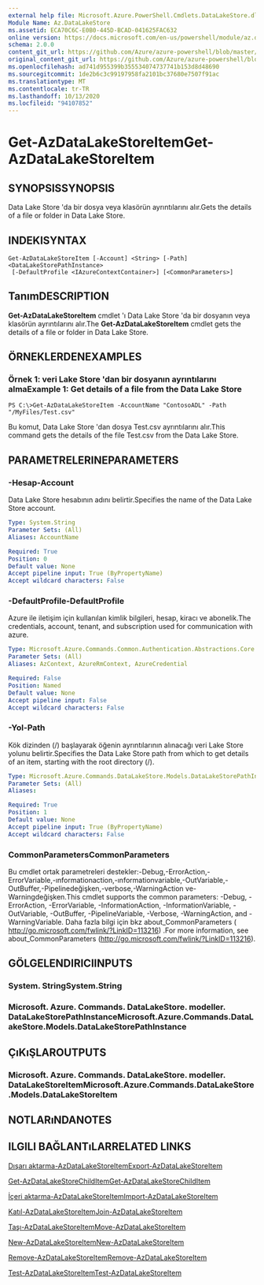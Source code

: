 ```yaml
---
external help file: Microsoft.Azure.PowerShell.Cmdlets.DataLakeStore.dll-Help.xml
Module Name: Az.DataLakeStore
ms.assetid: ECA70C6C-E0B0-445D-BCAD-041625FAC632
online version: https://docs.microsoft.com/en-us/powershell/module/az.datalakestore/get-azdatalakestoreitem
schema: 2.0.0
content_git_url: https://github.com/Azure/azure-powershell/blob/master/src/DataLakeStore/DataLakeStore/help/Get-AzDataLakeStoreItem.md
original_content_git_url: https://github.com/Azure/azure-powershell/blob/master/src/DataLakeStore/DataLakeStore/help/Get-AzDataLakeStoreItem.md
ms.openlocfilehash: ad741d955399b355534074737741b153d8d48690
ms.sourcegitcommit: 1de2b6c3c99197958fa2101bc37680e7507f91ac
ms.translationtype: MT
ms.contentlocale: tr-TR
ms.lasthandoff: 10/13/2020
ms.locfileid: "94107852"
---
```

# <span data-ttu-id="f513c-101">Get-AzDataLakeStoreItem</span><span class="sxs-lookup"><span data-stu-id="f513c-101">Get-AzDataLakeStoreItem</span></span>

## <span data-ttu-id="f513c-102">SYNOPSIS</span><span class="sxs-lookup"><span data-stu-id="f513c-102">SYNOPSIS</span></span>
<span data-ttu-id="f513c-103">Data Lake Store 'da bir dosya veya klasörün ayrıntılarını alır.</span><span class="sxs-lookup"><span data-stu-id="f513c-103">Gets the details of a file or folder in Data Lake Store.</span></span>

## <span data-ttu-id="f513c-104">INDEKI</span><span class="sxs-lookup"><span data-stu-id="f513c-104">SYNTAX</span></span>

```
Get-AzDataLakeStoreItem [-Account] <String> [-Path] <DataLakeStorePathInstance>
 [-DefaultProfile <IAzureContextContainer>] [<CommonParameters>]
```

## <span data-ttu-id="f513c-105">Tanım</span><span class="sxs-lookup"><span data-stu-id="f513c-105">DESCRIPTION</span></span>
<span data-ttu-id="f513c-106">**Get-AzDataLakeStoreItem** cmdlet 'ı Data Lake Store 'da bir dosyanın veya klasörün ayrıntılarını alır.</span><span class="sxs-lookup"><span data-stu-id="f513c-106">The **Get-AzDataLakeStoreItem** cmdlet gets the details of a file or folder in Data Lake Store.</span></span>

## <span data-ttu-id="f513c-107">ÖRNEKLERDEN</span><span class="sxs-lookup"><span data-stu-id="f513c-107">EXAMPLES</span></span>

### <span data-ttu-id="f513c-108">Örnek 1: veri Lake Store 'dan bir dosyanın ayrıntılarını alma</span><span class="sxs-lookup"><span data-stu-id="f513c-108">Example 1: Get details of a file from the Data Lake Store</span></span>
```
PS C:\>Get-AzDataLakeStoreItem -AccountName "ContosoADL" -Path "/MyFiles/Test.csv"
```

<span data-ttu-id="f513c-109">Bu komut, Data Lake Store 'dan dosya Test.csv ayrıntılarını alır.</span><span class="sxs-lookup"><span data-stu-id="f513c-109">This command gets the details of the file Test.csv from the Data Lake Store.</span></span>

## <span data-ttu-id="f513c-110">PARAMETRELERINE</span><span class="sxs-lookup"><span data-stu-id="f513c-110">PARAMETERS</span></span>

### <span data-ttu-id="f513c-111">-Hesap</span><span class="sxs-lookup"><span data-stu-id="f513c-111">-Account</span></span>
<span data-ttu-id="f513c-112">Data Lake Store hesabının adını belirtir.</span><span class="sxs-lookup"><span data-stu-id="f513c-112">Specifies the name of the Data Lake Store account.</span></span>

```yaml
Type: System.String
Parameter Sets: (All)
Aliases: AccountName

Required: True
Position: 0
Default value: None
Accept pipeline input: True (ByPropertyName)
Accept wildcard characters: False
```

### <span data-ttu-id="f513c-113">-DefaultProfile</span><span class="sxs-lookup"><span data-stu-id="f513c-113">-DefaultProfile</span></span>
<span data-ttu-id="f513c-114">Azure ile iletişim için kullanılan kimlik bilgileri, hesap, kiracı ve abonelik.</span><span class="sxs-lookup"><span data-stu-id="f513c-114">The credentials, account, tenant, and subscription used for communication with azure.</span></span>

```yaml
Type: Microsoft.Azure.Commands.Common.Authentication.Abstractions.Core.IAzureContextContainer
Parameter Sets: (All)
Aliases: AzContext, AzureRmContext, AzureCredential

Required: False
Position: Named
Default value: None
Accept pipeline input: False
Accept wildcard characters: False
```

### <span data-ttu-id="f513c-115">-Yol</span><span class="sxs-lookup"><span data-stu-id="f513c-115">-Path</span></span>
<span data-ttu-id="f513c-116">Kök dizinden (/) başlayarak öğenin ayrıntılarının alınacağı veri Lake Store yolunu belirtir.</span><span class="sxs-lookup"><span data-stu-id="f513c-116">Specifies the Data Lake Store path from which to get details of an item, starting with the root directory (/).</span></span>

```yaml
Type: Microsoft.Azure.Commands.DataLakeStore.Models.DataLakeStorePathInstance
Parameter Sets: (All)
Aliases:

Required: True
Position: 1
Default value: None
Accept pipeline input: True (ByPropertyName)
Accept wildcard characters: False
```

### <span data-ttu-id="f513c-117">CommonParameters</span><span class="sxs-lookup"><span data-stu-id="f513c-117">CommonParameters</span></span>
<span data-ttu-id="f513c-118">Bu cmdlet ortak parametreleri destekler:-Debug,-ErrorAction,-ErrorVariable,-ınformationaction,-ınformationvariable,-OutVariable,-OutBuffer,-Pipelinedeğişken,-verbose,-WarningAction ve-Warningdeğişken.</span><span class="sxs-lookup"><span data-stu-id="f513c-118">This cmdlet supports the common parameters: -Debug, -ErrorAction, -ErrorVariable, -InformationAction, -InformationVariable, -OutVariable, -OutBuffer, -PipelineVariable, -Verbose, -WarningAction, and -WarningVariable.</span></span> <span data-ttu-id="f513c-119">Daha fazla bilgi için bkz about_CommonParameters ( http://go.microsoft.com/fwlink/?LinkID=113216) .</span><span class="sxs-lookup"><span data-stu-id="f513c-119">For more information, see about_CommonParameters (http://go.microsoft.com/fwlink/?LinkID=113216).</span></span>

## <span data-ttu-id="f513c-120">GÖLGELENDIRICI</span><span class="sxs-lookup"><span data-stu-id="f513c-120">INPUTS</span></span>

### <span data-ttu-id="f513c-121">System. String</span><span class="sxs-lookup"><span data-stu-id="f513c-121">System.String</span></span>

### <span data-ttu-id="f513c-122">Microsoft. Azure. Commands. DataLakeStore. modeller. DataLakeStorePathInstance</span><span class="sxs-lookup"><span data-stu-id="f513c-122">Microsoft.Azure.Commands.DataLakeStore.Models.DataLakeStorePathInstance</span></span>

## <span data-ttu-id="f513c-123">ÇıKıŞLAR</span><span class="sxs-lookup"><span data-stu-id="f513c-123">OUTPUTS</span></span>

### <span data-ttu-id="f513c-124">Microsoft. Azure. Commands. DataLakeStore. modeller. DataLakeStoreItem</span><span class="sxs-lookup"><span data-stu-id="f513c-124">Microsoft.Azure.Commands.DataLakeStore.Models.DataLakeStoreItem</span></span>

## <span data-ttu-id="f513c-125">NOTLARıNDA</span><span class="sxs-lookup"><span data-stu-id="f513c-125">NOTES</span></span>

## <span data-ttu-id="f513c-126">ILGILI BAĞLANTıLAR</span><span class="sxs-lookup"><span data-stu-id="f513c-126">RELATED LINKS</span></span>

[<span data-ttu-id="f513c-127">Dışarı aktarma-AzDataLakeStoreItem</span><span class="sxs-lookup"><span data-stu-id="f513c-127">Export-AzDataLakeStoreItem</span></span>](./Export-AzDataLakeStoreItem.md)

[<span data-ttu-id="f513c-128">Get-AzDataLakeStoreChildItem</span><span class="sxs-lookup"><span data-stu-id="f513c-128">Get-AzDataLakeStoreChildItem</span></span>](./Get-AzDataLakeStoreChildItem.md)

[<span data-ttu-id="f513c-129">İçeri aktarma-AzDataLakeStoreItem</span><span class="sxs-lookup"><span data-stu-id="f513c-129">Import-AzDataLakeStoreItem</span></span>](./Import-AzDataLakeStoreItem.md)

[<span data-ttu-id="f513c-130">Katıl-AzDataLakeStoreItem</span><span class="sxs-lookup"><span data-stu-id="f513c-130">Join-AzDataLakeStoreItem</span></span>](./Join-AzDataLakeStoreItem.md)

[<span data-ttu-id="f513c-131">Taşı-AzDataLakeStoreItem</span><span class="sxs-lookup"><span data-stu-id="f513c-131">Move-AzDataLakeStoreItem</span></span>](./Move-AzDataLakeStoreItem.md)

[<span data-ttu-id="f513c-132">New-AzDataLakeStoreItem</span><span class="sxs-lookup"><span data-stu-id="f513c-132">New-AzDataLakeStoreItem</span></span>](./New-AzDataLakeStoreItem.md)

[<span data-ttu-id="f513c-133">Remove-AzDataLakeStoreItem</span><span class="sxs-lookup"><span data-stu-id="f513c-133">Remove-AzDataLakeStoreItem</span></span>](./Remove-AzDataLakeStoreItem.md)

[<span data-ttu-id="f513c-134">Test-AzDataLakeStoreItem</span><span class="sxs-lookup"><span data-stu-id="f513c-134">Test-AzDataLakeStoreItem</span></span>](./Test-AzDataLakeStoreItem.md)


